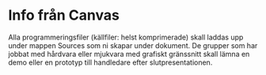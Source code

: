 # Info från Canvas
Alla programmeringsfiler (källfiler: helst komprimerade) skall laddas upp under mappen Sources som ni skapar under dokument. De grupper som har jobbat med hårdvara eller mjukvara med grafiskt gränssnitt skall lämna en demo eller en prototyp till handledare efter slutpresentationen.
